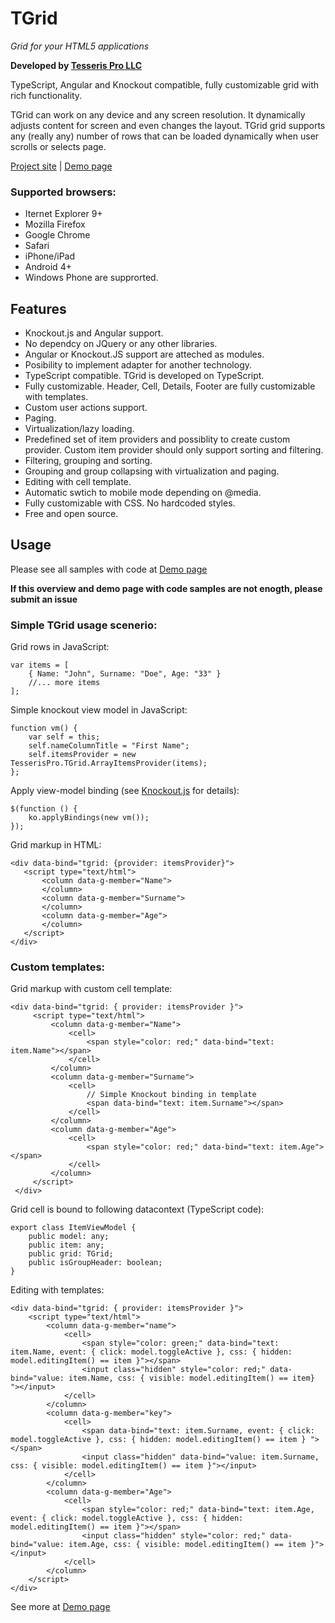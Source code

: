 ﻿# TGrid

*Grid for your HTML5 applications*

**Developed by [Tesseris Pro LLC](http://www.tesseris.com)**

TypeScript, Angular and Knockout compatible, fully customizable grid with rich functionality. 

TGrid can work on any device and any screen resolution. It dynamically adjusts content for screen and even changes the layout. TGrid grid supports any (really any) number of rows that can be loaded dynamically when user scrolls or selects page. 

[Project site](http://grid.tesseris.com) | [Demo page](http://grid.tesseris.com/Home/Demo)

### Supported browsers:

* Iternet Explorer 9+
* Mozilla Firefox 
* Google Chrome
* Safari
* iPhone/iPad
* Android 4+ 
* Windows Phone are supprorted.

## Features

* Knockout.js and Angular support.
* No dependcy on JQuery or any other libraries.
* Angular or Knockout.JS support are atteched as modules.
* Posibility to implement adapter for another technology.
* TypeScript compatible. TGrid is developed on TypeScript.
* Fully customizable. Header, Cell, Details, Footer are fully customizable with templates.
* Custom user actions support.
* Paging.
* Virtualization/lazy loading.
* Predefined set of item providers and possiblity to create custom provider. Custom item provider should only support sorting and filtering.
* Filtering, grouping and sorting.
* Grouping and group collapsing with virtualization and paging.
* Editing with cell template.
* Automatic swtich to mobile mode depending on @media.
* Fully customizable with CSS. No hardcoded styles.
* Free and open source.

## Usage

Please see all samples with code at [Demo page](http://grid.tesseris.com/Home/Demo)

**If this overview and demo page with code samples are not enogth, please submit an issue**

### Simple TGrid usage scenerio:

Grid rows in JavaScript:

    var items = [
        { Name: "John", Surname: "Doe", Age: "33" }
        //... more items
    ];

Simple knockout view model in JavaScript:

    function vm() {
        var self = this;
        self.nameColumnTitle = "First Name";
        self.itemsProvider = new TesserisPro.TGrid.ArrayItemsProvider(items);
    };
    
 Apply view-model binding (see [Knockout.js](http://knockoutjs.com/) for details):

    $(function () {
        ko.applyBindings(new vm());
    });

Grid markup in HTML:

    <div data-bind="tgrid: {provider: itemsProvider}">
       <script type="text/html">  
           <column data-g-member="Name">  
           </column>  
           <column data-g-member="Surname">  
           </column>  
           <column data-g-member="Age">  
           </column>  
       </script>  
    </div>

### Custom templates:

Grid markup with custom cell template:

    <div data-bind="tgrid: { provider: itemsProvider }">
         <script type="text/html">
             <column data-g-member="Name">
                 <cell>
                     <span style="color: red;" data-bind="text: item.Name"></span>               
                 </cell>
             </column>
             <column data-g-member="Surname">
                 <cell>
                     // Simple Knockout binding in template
                     <span data-bind="text: item.Surname"></span>
                 </cell>
             </column>
             <column data-g-member="Age">           
                 <cell>
                     <span style="color: red;" data-bind="text: item.Age"></span>
                 </cell>
             </column>
         </script>
     </div>

Grid cell is bound to following datacontext (TypeScript code):

    export class ItemViewModel {
        public model: any;
        public item: any;
        public grid: TGrid;
        public isGroupHeader: boolean;
    }

Editing with templates:

    <div data-bind="tgrid: { provider: itemsProvider }">
        <script type="text/html">
            <column data-g-member="name">
                <cell>
                    <span style="color: green;" data-bind="text: item.Name, event: { click: model.toggleActive }, css: { hidden: model.editingItem() == item }"></span>                                    
                    <input class="hidden" style="color: red;" data-bind="value: item.Name, css: { visible: model.editingItem() == item} "></input>                   
                </cell>
            </column>
            <column data-g-member="key">
                <cell>
                    <span data-bind="text: item.Surname, event: { click: model.toggleActive }, css: { hidden: model.editingItem() == item } "></span>
                    <input class="hidden" data-bind="value: item.Surname, css: { visible: model.editingItem() == item }"></input>
                </cell>
            </column>
            <column data-g-member="Age">           
                <cell>
                    <span style="color: red;" data-bind="text: item.Age, event: { click: model.toggleActive }, css: { hidden: model.editingItem() == item }"></span>
                    <input class="hidden" style="color: red;" data-bind="value: item.Age, css: { visible: model.editingItem() == item }"></input>
                </cell>
            </column>
        </script>
    </div>

See more at [Demo page](http://grid.tesseris.com/Home/Demo)